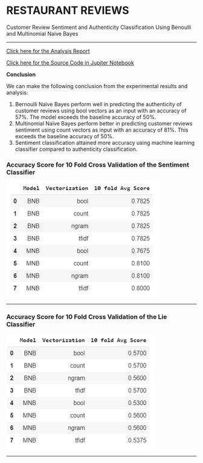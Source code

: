 # RESTAURANT REVIEWS
Customer Review Sentiment and Authenticity Classification Using Benoulli and Multinomial Naive Bayes
***
[Click here for the Analysis Report](https://github.com/toraaglobal/CustomerReview/blob/master/HW_6_Tajudeen_Abdulazeez.pdf)

[Click here for the Source Code in Jupiter Notebook](https://github.com/toraaglobal/CustomerReview/blob/master/text_Benoulli_Multinomial_Naive_Bayes_Sci_kit_Learn.ipynb) 

**Conclusion**

We can make the following conclusion from the experimental results and analysis:
1. 	Bernoulli Naïve Bayes perform well in predicting the authenticity of customer reviews using bool vectors as an input with an accuracy of 57%. The model exceeds the baseline accuracy of 50%.
1. 	Multinomial Naïve Bayes perform better in predicting customer reviews sentiment using count vectors as input with an accuracy of 81%. This exceeds the baseline accuracy of 50%.
1. 	Sentiment classification attained more accuracy using machine learning classifier compared to authenticity classification.


### Accuracy Score for 10 Fold Cross Validation of the Sentiment Classifier
![accuracy_score_sentiment](https://github.com/toraaglobal/CustomerReview/blob/master/accuracy_score_sentiment.jpg)

***

### Accuracy Score for 10 Fold Cross Validation of the Lie Classifier
![accuracy_score_lie](https://github.com/toraaglobal/CustomerReview/blob/master/Accuracy_Score_Lie.jpg)

***
